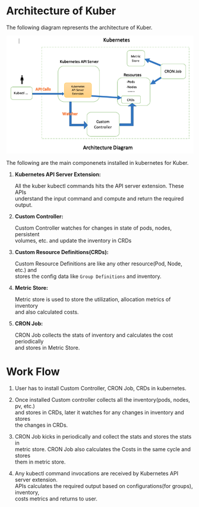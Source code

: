 # Architecture of Kuber

The following diagram represents the architecture of Kuber.

![Architecture](Architecture.png)

The following are the main componenets installed in kubernetes for Kuber.

1. **Kubernetes API Server Extension:**
    
    All the kuber kubectl commands hits the API server extension. These APIs  
    understand the input command and compute and return the required output.

2. **Custom Controller:**
    
    Custom Controller watches for changes in state of pods, nodes, persistent  
    volumes, etc. and update the inventory in CRDs
    
3. **Custom Resource Definitions(CRDs):**
    
    Custom Resource Definitions are like any other resource(Pod, Node, etc.) and  
    stores the config data like ``Group Definitions`` and inventory.

4. **Metric Store:**
    
    Metric store is used to store the utilization, allocation metrics of inventory  
    and also calculated costs.

5. **CRON Job:**
    
    CRON Job collects the stats of inventory and calculates the cost periodically  
    and stores in Metric Store.


# Work Flow

1. User has to install Custom Controller, CRON Job, CRDs in kubernetes.

2. Once installed Custom controller collects all the inventory(pods, nodes, pv, etc.)  
   and stores in CRDs, later it watches for any changes in inventory and stores  
   the changes in CRDs.

3. CRON Job kicks in periodically and collect the stats and stores the stats in  
   metric store. CRON Job also calculates the Costs in the same cycle and stores  
   them in metric store.

4. Any kubectl command invocations are received by Kubernetes API server extension.  
   APIs calculates the required output based on configurations(for groups), inventory,  
   costs metrics and returns to user.
